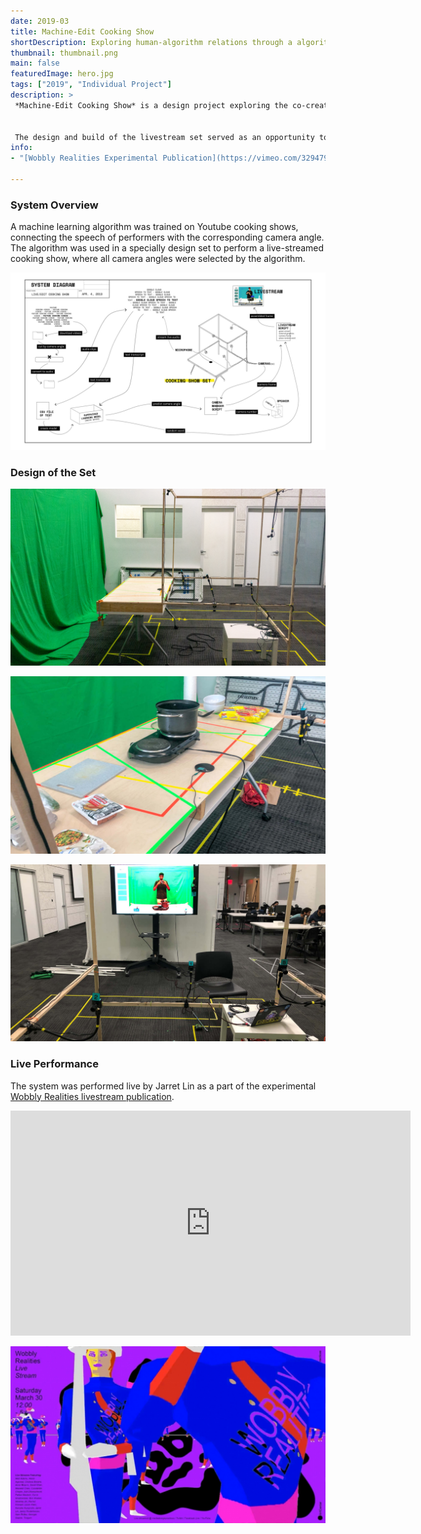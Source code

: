 ```yaml
---
date: 2019-03
title: Machine-Edit Cooking Show
shortDescription: Exploring human-algorithm relations through a algorithmically-edited cooking show performance.
thumbnail: thumbnail.png
main: false
featuredImage: hero.jpg
tags: ["2019", "Individual Project"]
description: >
 *Machine-Edit Cooking Show* is a design project exploring the co-creation of content between a streamer and an algorithmic collaborator. The project culminated in a live-streamed cooking show, edited by a machine learning algorithm, which chooses the camera angle based on the speech of the performer. 
 
 
 The design and build of the livestream set served as an opportunity to experiment with the affordances in the build environment that could best support this kind of human-algorithm collaboration. 
info:
- "[Wobbly Realities Experimental Publication](https://vimeo.com/329479367)"

---
```


### System Overview
A machine learning algorithm was trained on Youtube cooking shows, connecting the speech of performers with the corresponding camera angle. The algorithm was used in a specially design set to perform a live-streamed cooking show, where all camera angles were selected by the algorithm.

![System diagram of the machine learning cooking show](./Cooking-Show-1.png '#grid-column=wide-left / wide-right')

### Design of the Set

![An empty table surrounded by a wooden frame, with webcams mounted to it](./Cooking-Show-03.png '#grid-column=left / right')

![A portable burner and groceries on a table covered in colorful taped lines](./Cooking-Show-04.png '#grid-column=left / center')

![A person taking a picture of a video feed of themselves on a monitor](./Cooking-Show-05.png '#grid-column=center / right')


### Live Performance
The system was performed live by Jarret Lin as a part of the experimental [Wobbly Realities livestream publication](https://vimeo.com/329479367).

<iframe src="https://player.vimeo.com/video/374090114?color=00f2ff&amp;title=0&amp;byline=0&amp;portrait=0" width="640" height="360" frameborder="0" allow="autoplay; fullscreen; picture-in-picture" allowfullscreen style="grid-column: wide-left / center"></iframe>

![A digital poster advertising Wobbly Realities Livestream](./Cooking-Show-02.png '#grid-column=center / wide-right') 